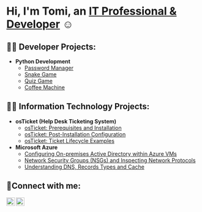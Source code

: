 <h1>Hi, I'm Tomi, an <a href="https://www.linkedin.com/in/tomisalami/">IT Professional & Developer</a> ☺</h1>

<h2>👨‍💻 Developer Projects:</h2>

- <b>Python Development</b>
  - [Password Manager](https://github.com/tomie-s/day-29-password-manager)
  - [Snake Game](https://github.com/tomie-s/day-20-snake-games)
  - [Quiz Game](https://github.com/tomie-s/day-17-quiz-game-project)
  - [Coffee Machine](https://github.com/tomie-s/day-16-python-coding/tree/master)

<h2>👨‍💻 Information Technology Projects:</h2>

- <b>osTicket (Help Desk Ticketing System)</b>
  - [osTicket: Prerequisites and Installation](https://github.com/tomie-s/osticket-prereqs)
  - [osTicket: Post-Installation Configuration](https://github.com/tomie-s/osticket-config)
  - [osTicket: Ticket Lifecycle Examples](https://github.com/tomie-s/osticket-lifecycle)
- <b>Microsoft Azure</b>
  - [Configuring On-premises Active Directory within Azure VMs](https://github.com/tomie-s/ad-config)
  - [Network Security Groups (NSGs) and Inspecting Network Protocols](https://github.com/tomie-s/azure-nsgs)
  - [Understanding DNS, Records Types and Cache](https://github.com/tomie-s/azure-dns)

<h2>🤳Connect with me:</h2>

[<img align="left" alt="Josh | LinkedIn" width="22px" src="https://cdn.jsdelivr.net/npm/simple-icons@v3/icons/linkedin.svg" />][linkedin]
[<img align="left" alt="Josh | Instagram" width="22px" src="https://cdn.jsdelivr.net/npm/simple-icons@v3/icons/instagram.svg" />][instagram]

[instagram]: https://www.instagram.com/tomi.e.s
[linkedin]: https://www.linkedin.com/in/tomisalami/
